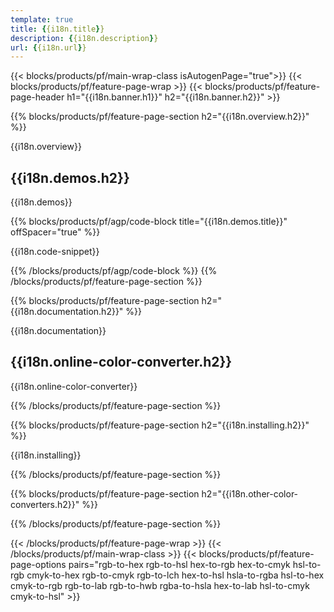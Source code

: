 ```yaml
---
template: true
title: {{i18n.title}}
description: {{i18n.description}}
url: {{i18n.url}}
---
```


{{< blocks/products/pf/main-wrap-class isAutogenPage="true">}}
{{< blocks/products/pf/feature-page-wrap >}}
{{< blocks/products/pf/feature-page-header h1="{{i18n.banner.h1}}"  h2="{{i18n.banner.h2}}" >}}

{{% blocks/products/pf/feature-page-section  h2="{{i18n.overview.h2}}" %}}

{{i18n.overview}}<br>

<h2>{{i18n.demos.h2}}</h2>

<p>{{i18n.demos}}</p>

{{% blocks/products/pf/agp/code-block title="{{i18n.demos.title}}" offSpacer="true" %}}

{{i18n.code-snippet}}

{{% /blocks/products/pf/agp/code-block %}}
{{% /blocks/products/pf/feature-page-section %}}

{{% blocks/products/pf/feature-page-section  h2="{{i18n.documentation.h2}}" %}}

{{i18n.documentation}}
<br>

<h2><b>{{i18n.online-color-converter.h2}}</b></h2>

{{i18n.online-color-converter}}

 {{% /blocks/products/pf/feature-page-section %}}

{{% blocks/products/pf/feature-page-section  h2="{{i18n.installing.h2}}" %}}

{{i18n.installing}}

{{% /blocks/products/pf/feature-page-section %}}

{{% blocks/products/pf/feature-page-section  h2="{{i18n.other-color-converters.h2}}" %}}


{{% /blocks/products/pf/feature-page-section %}}

{{< /blocks/products/pf/feature-page-wrap >}}
{{< /blocks/products/pf/main-wrap-class >}}
{{< blocks/products/pf/feature-page-options pairs="rgb-to-hex rgb-to-hsl hex-to-rgb hex-to-cmyk hsl-to-rgb cmyk-to-hex rgb-to-cmyk rgb-to-lch hex-to-hsl hsla-to-rgba hsl-to-hex cmyk-to-rgb rgb-to-lab rgb-to-hwb rgba-to-hsla hex-to-lab hsl-to-cmyk cmyk-to-hsl" >}}